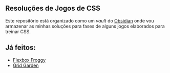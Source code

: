 ## Resoluções de Jogos de CSS

Este repositório está organizado como um *vault* do [Obsidian](https://obsidian.md/) onde vou armazenar as minhas soluções para fases de alguns jogos elaborados para treinar CSS.

## Já feitos:
 - [Flexbox Froggy](https://flexboxfroggy.com/)
 - [Grid Garden](https://cssgridgarden.com/)
